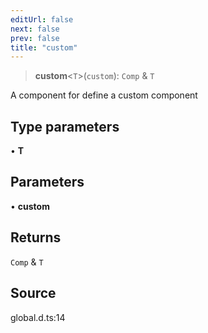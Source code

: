 ```yaml
---
editUrl: false
next: false
prev: false
title: "custom"
---
```


> **custom**\<`T`\>(`custom`): `Comp` & `T`

A component for define a custom component

## Type parameters

• **T**

## Parameters

• **custom**

## Returns

`Comp` & `T`

## Source

global.d.ts:14
